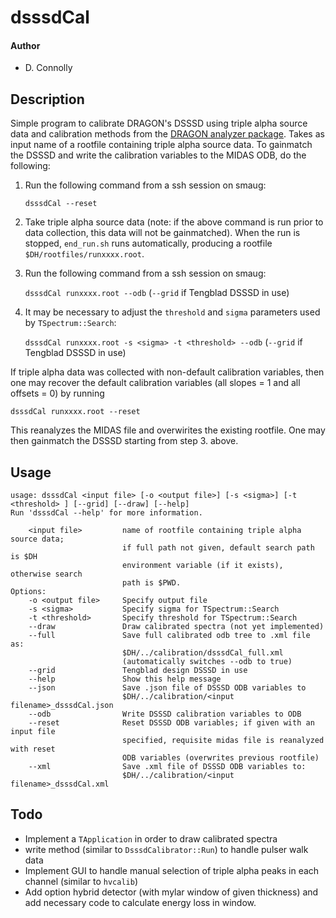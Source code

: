 # __dsssdCal__

#### Author
- D. Connolly

## __Description__

Simple program to calibrate DRAGON's DSSSD using triple alpha source data and calibration methods from the [DRAGON analyzer package](https://github.com/DRAGON-Collaboration/analyzer). Takes as input name of a rootfile containing triple alpha source data. To gainmatch the DSSSD and write the calibration variables to the MIDAS ODB, do the following:

1. Run the following command from a ssh session on smaug:

    `dsssdCal --reset`

2. Take triple alpha source data (note: if the above command is run prior to data collection, this data will not be gainmatched). When the run is stopped, `end_run.sh` runs automatically, producing a rootfile `$DH/rootfiles/runxxxx.root`.

3. Run the following command from a ssh session on smaug:

    `dsssdCal runxxxx.root --odb` (`--grid` if Tengblad DSSSD in use)

4. It may be necessary to adjust the `threshold` and `sigma` parameters used by `TSpectrum::Search`:

    `dsssdCal runxxxx.root -s <sigma> -t <threshold> --odb` (`--grid` if Tengblad DSSSD in use)

If triple alpha data was collected with non-default calibration variables, then one may recover the default calibration variables (all slopes = 1 and all offsets = 0) by running 

   `dsssdCal runxxxx.root --reset`

This reanalyzes the MIDAS file and overwirites the existing rootfile. One may then gainmatch the DSSSD starting from step 3. above.

## __Usage__

```
usage: dsssdCal <input file> [-o <output file>] [-s <sigma>] [-t <threshold> ] [--grid] [--draw] [--help]
Run 'dsssdCal --help' for more information.

	<input file>     	 name of rootfile containing triple alpha source data;
	                 	 if full path not given, default search path is $DH
	                 	 environment variable (if it exists), otherwise search
	                 	 path is $PWD.
Options:
	-o <output file> 	 Specify output file
	-s <sigma>       	 Specify sigma for TSpectrum::Search
	-t <threshold>   	 Specify threshold for TSpectrum::Search
	--draw           	 Draw calibrated spectra (not yet implemented)
	--full           	 Save full calibrated odb tree to .xml file as:
	                 	 $DH/../calibration/dsssdCal_full.xml
	                 	 (automatically switches --odb to true)
	--grid           	 Tengblad design DSSSD in use
	--help           	 Show this help message
	--json           	 Save .json file of DSSSD ODB variables to 
	                 	 $DH/../calibration/<input filename>_dsssdCal.json
	--odb            	 Write DSSSD calibration variables to ODB
	--reset          	 Reset DSSSD ODB variables; if given with an input file
	                 	 specified, requisite midas file is reanalyzed with reset
	                 	 ODB variables (overwrites previous rootfile)
	--xml            	 Save .xml file of DSSSD ODB variables to: 
	                 	 $DH/../calibration/<input filename>_dsssdCal.xml

``` 


## __Todo__

- Implement a `TApplication` in order to draw calibrated spectra
- write method (similar to `DsssdCalibrator::Run`) to handle pulser walk data
- Implement GUI to handle manual selection of triple alpha peaks in each channel (similar to `hvcalib`)
- Add option hybrid detector (with mylar window of given thickness) and add necessary code to calculate energy loss in window.
